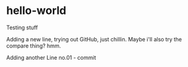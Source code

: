 # hello-world
Testing stuff

Adding a new line, trying out GitHub, just chillin.
Maybe i'll also try the compare thing? hmm.


Adding another Line no.01 - commit
